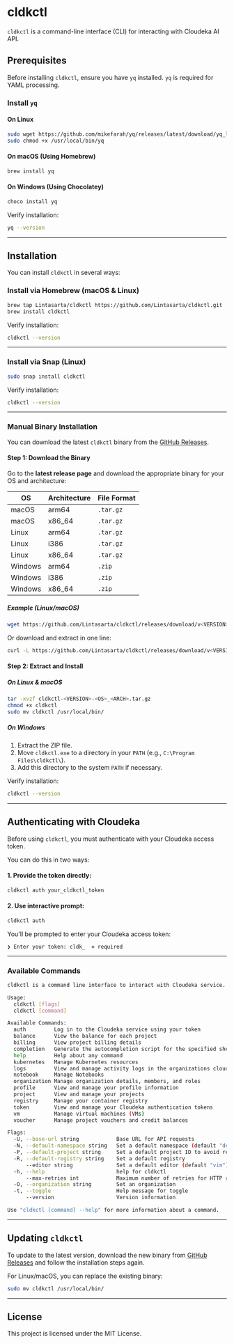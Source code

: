 # cldkctl
`cldkctl` is a command-line interface (CLI) for interacting with Cloudeka AI API.

## Prerequisites
Before installing `cldkctl`, ensure you have `yq` installed. `yq` is required for YAML processing.

### Install `yq`
#### On Linux
```sh
sudo wget https://github.com/mikefarah/yq/releases/latest/download/yq_linux_amd64 -O /usr/local/bin/yq
sudo chmod +x /usr/local/bin/yq
```

#### On macOS (Using Homebrew)
```sh
brew install yq
```

#### On Windows (Using Chocolatey)
```sh
choco install yq
```

Verify installation:
```sh
yq --version
```

---

## Installation

You can install `cldkctl` in several ways:

### Install via Homebrew (macOS & Linux)
```sh
brew tap Lintasarta/cldkctl https://github.com/Lintasarta/cldkctl.git
brew install cldkctl
```

Verify installation:
```sh
cldkctl --version
```

---

### Install via Snap (Linux)
```sh
sudo snap install cldkctl
```

Verify installation:
```sh
cldkctl --version
```

---

### Manual Binary Installation

You can download the latest `cldkctl` binary from the [GitHub Releases](https://github.com/lintasarta/cldkctl/releases/latest).

#### Step 1: Download the Binary

Go to the **latest release page** and download the appropriate binary for your OS and architecture:

| OS         | Architecture | File Format |
|------------|-------------|-------------|
| macOS      | arm64       | `.tar.gz`   |
| macOS      | x86_64      | `.tar.gz`   |
| Linux      | arm64       | `.tar.gz`   |
| Linux      | i386        | `.tar.gz`   |
| Linux      | x86_64      | `.tar.gz`   |
| Windows    | arm64       | `.zip`      |
| Windows    | i386        | `.zip`      |
| Windows    | x86_64      | `.zip`      |

##### Example (Linux/macOS)
```sh
wget https://github.com/Lintasarta/cldkctl/releases/download/v<VERSION>/cldkctl-<VERSION>_<OS>_<ARCH>.tar.gz
```

Or download and extract in one line:
```sh
curl -L https://github.com/Lintasarta/cldkctl/releases/download/v<VERSION>/cldkctl-<VERSION>_<OS>_<ARCH>.tar.gz | tar xz
```

#### Step 2: Extract and Install

##### On Linux & macOS
```sh
tar -xvzf cldkctl-<VERSION>-<OS>_<ARCH>.tar.gz
chmod +x cldkctl
sudo mv cldkctl /usr/local/bin/
```

##### On Windows
1. Extract the ZIP file.
2. Move `cldkctl.exe` to a directory in your `PATH` (e.g., `C:\Program Files\cldkctl\`).
3. Add this directory to the system `PATH` if necessary.

Verify installation:
```sh
cldkctl --version
```
---
## Authenticating with Cloudeka

Before using `cldkctl`, you must authenticate with your Cloudeka access token.

You can do this in two ways:

#### 1. Provide the token directly:
```sh
cldkctl auth your_cldkctl_token
```

#### 2. Use interactive prompt:
```sh
cldkctl auth
```
You'll be prompted to enter your Cloudeka access token:

```
❯ Enter your token: cldk_  ✡ required
```

---

### Available Commands
```sh
cldkctl is a command line interface to interact with Cloudeka service.

Usage:
  cldkctl [flags]
  cldkctl [command]

Available Commands:
  auth         Log in to the Cloudeka service using your token
  balance      View the balance for each project
  billing      View project billing details
  completion   Generate the autocompletion script for the specified shell
  help         Help about any command
  kubernetes   Manage Kubernetes resources
  logs         View and manage activity logs in the organizations cloud
  notebook     Manage Notebooks
  organization Manage organization details, members, and roles
  profile      View and manage your profile information
  project      View and manage your projects
  registry     Manage your container registry
  token        View and manage your Cloudeka authentication tokens
  vm           Manage virtual machines (VMs)
  voucher      Manage project vouchers and credit balances

Flags:
  -U, --base-url string            Base URL for API requests
  -N, --default-namespace string   Set a default namespace (default "default")
  -P, --default-project string     Set a default project ID to avoid repeated entries
  -R, --default-registry string    Set a default registry
      --editor string              Set a default editor (default "vim")
  -h, --help                       help for cldkctl
      --max-retries int            Maximum number of retries for HTTP requests (default 3)
  -O, --organization string        Set an organization
  -t, --toggle                     Help message for toggle
      --version                    Version information

Use "cldkctl [command] --help" for more information about a command.
```

---

## Updating `cldkctl`
To update to the latest version, download the new binary from [GitHub Releases](https://github.com/lintasarta/cldkctl/releases/latest) and follow the installation steps again.

For Linux/macOS, you can replace the existing binary:
```sh
sudo mv cldkctl /usr/local/bin/
```

---

## License
This project is licensed under the MIT License.

